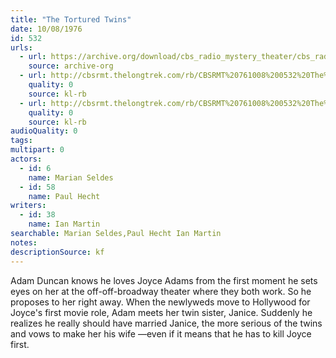 ```yaml
---
title: "The Tortured Twins"
date: 10/08/1976
id: 532
urls: 
  - url: https://archive.org/download/cbs_radio_mystery_theater/cbs_radio_mystery_theater-0501-0550.zip/cbs_radio_mystery_theater-0501-0550%2Fcbsrmt_0532_the_tortured_twins.mp3
    source: archive-org
  - url: http://cbsrmt.thelongtrek.com/rb/CBSRMT%20761008%200532%20The%20Tortured%20Twins_wuwm.mp3
    quality: 0
    source: kl-rb
  - url: http://cbsrmt.thelongtrek.com/rb/CBSRMT%20761008%200532%20The%20Tortured%20Twins_wbbm_rb.mp3
    quality: 0
    source: kl-rb
audioQuality: 0
tags: 
multipart: 0
actors:  
  - id: 6
    name: Marian Seldes  
  - id: 58
    name: Paul Hecht
writers:  
  - id: 38
    name: Ian Martin
searchable: Marian Seldes,Paul Hecht Ian Martin
notes: 
descriptionSource: kf
---
```

Adam Duncan knows he loves Joyce Adams from the first moment he sets eyes on her at the off-off-broadway theater where they both work. So he proposes to her right away. When the newlyweds move to Hollywood for Joyce's first movie role, Adam meets her twin sister, Janice. Suddenly he realizes he really should have married Janice, the more serious of the twins and vows to make her his wife —even if it means that he has to kill Joyce first.